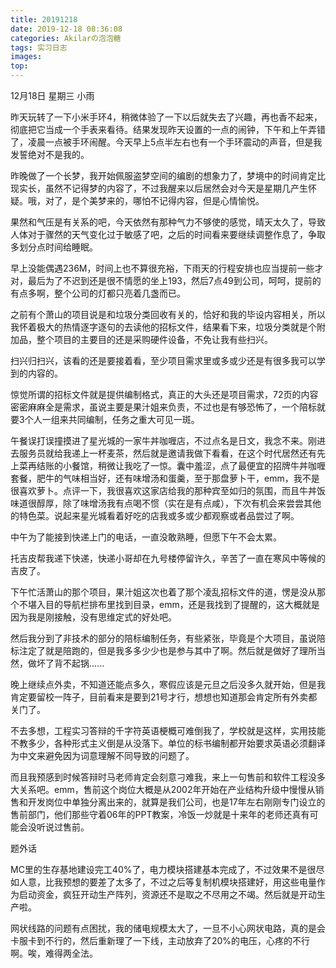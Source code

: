 ```yaml
---
title: 20191218
date: 2019-12-18 08:36:08
categories: Akilarの泡泡糖
tags: 实习日志
images:
top:
---
```

12月18日 星期三 小雨

昨天玩转了一下小米手环4，稍微体验了一下以后就失去了兴趣，再也香不起来，彻底把它当成一个手表来看待。结果发现昨天设置的一点的闹钟，下午和上午弄错了，凌晨一点被手环闹醒。今天早上5点半左右也有一个手环震动的声音，但是我发誓绝对不是我的。

昨晚做了一个长梦，我开始佩服盗梦空间的编剧的想象力了，梦境中的时间肯定比现实长，虽然不记得梦的内容了，不过我醒来以后居然会对今天是星期几产生怀疑。哦，对了，是个美梦来的，哪怕不记得内容，但是心情愉悦。

果然和气压是有关系的吧，今天依然有那种气力不够使的感觉，晴天太久了，导致人体对于骤然的天气变化过于敏感了吧，之后的时间看来要继续调整作息了，争取多划分点时间给睡眠。

早上没能偶遇236M，时间上也不算很充裕，下雨天的行程安排也应当提前一些才对，最后为了不迟到还是很不情愿的坐上193，然后7点49到公司，呵呵，提前的有点多啊，整个公司的灯都只亮着几盏而已。

之前有个萧山的项目说是和垃圾分类回收有关的，恰好和我的毕设内容相关，所以我怀着极大的热情逐字逐句的去读他的招标文件，结果看下来，垃圾分类就是个附加品，整个项目的主要目的还是采购硬件设备，不免让我有些扫兴。

扫兴归扫兴，该看的还是要接着看，至少项目需求里或多或少还是有很多我可以学到的内容的。

惊觉所谓的招标文件就是提供编制格式，真正的大头还是项目需求，72页的内容密密麻麻全是需求，虽说主要是果汁姐来负责，不过也是有够恐怖了，一个陪标就要3个人一组来共同编制，任务之重大可见一斑。

午餐误打误撞摸进了星光城的一家牛丼咖喱店，不过点名是日文，我念不来。刚进去服务员就给我递上一杯麦茶，然后就是邀请我做下看看，在这个时代居然还有先上菜再结账的小餐馆，稍微让我吃了一惊。囊中羞涩，点了最便宜的招牌牛丼咖喱套餐，肥牛的气味相当好，还有味增汤和蛋羹，至于那盘萝卜干，emm，我不是很喜欢萝卜。点评一下，我很喜欢这家店给我的那种宾至如归的氛围，而且牛丼饭味道很醇厚，除了味增汤我有点喝不惯（实在是有点咸），下次有机会来尝尝其他的特色菜。说起来星光城看着好吃的店我或多或少都观察或者品尝过了啊。

中午为了能接到快递上门的电话，一直没敢熟睡，但愿下午不会太累。

托吉皮帮我递下快递，快递小哥却在九号楼停留许久，辛苦了一直在寒风中等候的吉皮了。

下午忙活萧山的那个项目，果汁姐这次也着了那个凌乱招标文件的道，愣是没从那个不堪入目的导航栏排布里找到目录，emm，还是我找到了提醒的，这大概就是因为我是刚接触，没有思维定式的好处吧。

然后我分到了非技术的部分的陪标编制任务，有些紧张，毕竟是个大项目，虽说陪标注定了就是陪跑的，但是我多多少少也是参与其中了啊。然后就是做好了理所当然，做坏了背不起锅......

晚上继续点外卖，不知道还能点多久，寒假应该是元旦之后没多久就开始，但是我肯定要留校一阵子，目前看来是要到21号才行，想想也知道那会肯定所有外卖都关门了。

不去多想，工程实习答辩的千字符英语梗概可难倒我了，学校就是这样，实用技能不教多少，各种形式主义倒是从没落下。单位的标书编制都开始要求英语必须翻译为中文来避免因为词意理解不同导致的问题了。

而且我预感到时候答辩时马老师肯定会刻意刁难我，来上一句售前和软件工程没多大关系吧。emm，售前这个岗位大概是从2002年开始在产业结构升级中慢慢从销售和开发岗位中单独分离出来的，就算是我们公司，也是17年左右刚刚专门设立的售前部门，他们那些守着06年的PPT教案，冷饭一炒就是十来年的老师还真有可能会没听说过售前。

题外话

MC里的生存基地建设完工40%了，电力模块搭建基本完成了，不过效果不是很尽如人意，比我预想的要差了太多了，不过之后等复制机模块搭建好，用这些电量作为启动资金，疯狂开动生产阵列，资源还不是取之不尽用之不竭。然后就是开动生产啦。

网状线路的问题有点困扰，我的储电规模太大了，一旦不小心网状电路，真的是会卡服卡到不行的，然后重新理了一下线，主动放弃了20%的电压，心疼的不行啊。唉，难得两全法。